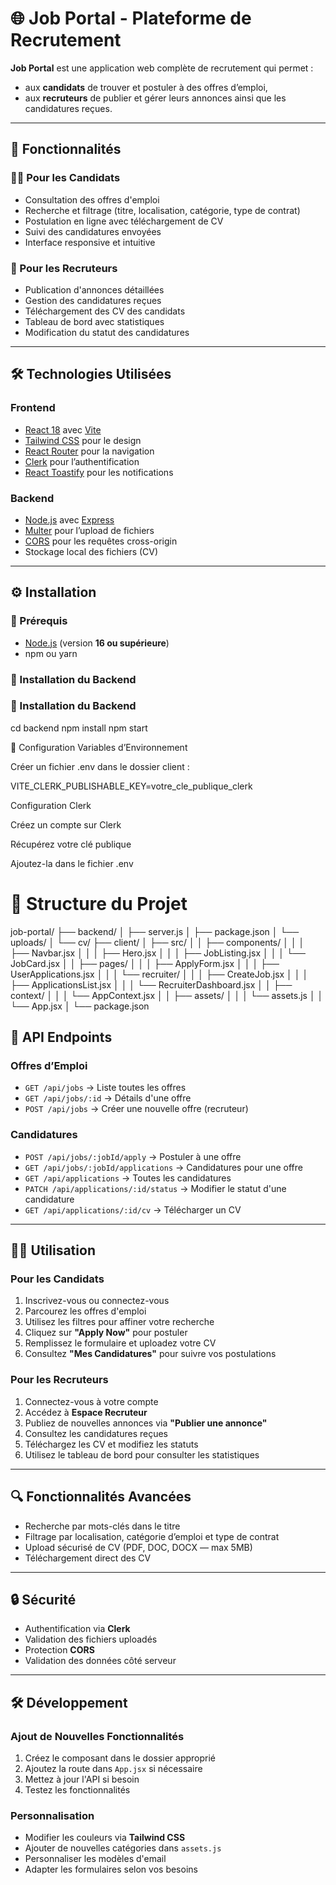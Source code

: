 # 🌐 Job Portal - Plateforme de Recrutement

**Job Portal** est une application web complète de recrutement qui permet :  
- aux **candidats** de trouver et postuler à des offres d’emploi,  
- aux **recruteurs** de publier et gérer leurs annonces ainsi que les candidatures reçues.  

---

## 🚀 Fonctionnalités

### 👨‍💼 Pour les Candidats
- Consultation des offres d'emploi  
- Recherche et filtrage (titre, localisation, catégorie, type de contrat)  
- Postulation en ligne avec téléchargement de CV  
- Suivi des candidatures envoyées  
- Interface responsive et intuitive  

### 🏢 Pour les Recruteurs
- Publication d'annonces détaillées  
- Gestion des candidatures reçues  
- Téléchargement des CV des candidats  
- Tableau de bord avec statistiques  
- Modification du statut des candidatures  

---

## 🛠️ Technologies Utilisées

### Frontend
- [React 18](https://react.dev/) avec [Vite](https://vitejs.dev/)  
- [Tailwind CSS](https://tailwindcss.com/) pour le design  
- [React Router](https://reactrouter.com/) pour la navigation  
- [Clerk](https://clerk.com/) pour l’authentification  
- [React Toastify](https://fkhadra.github.io/react-toastify/introduction) pour les notifications  

### Backend
- [Node.js](https://nodejs.org/) avec [Express](https://expressjs.com/)  
- [Multer](https://github.com/expressjs/multer) pour l’upload de fichiers  
- [CORS](https://developer.mozilla.org/fr/docs/Web/HTTP/CORS) pour les requêtes cross-origin  
- Stockage local des fichiers (CV)  

---

## ⚙️ Installation

### 📌 Prérequis
- [Node.js](https://nodejs.org/) (version **16 ou supérieure**)  
- npm ou yarn  

### 🔧 Installation du Backend
### 🔧 Installation du Backend

cd backend
npm install
npm start

🔑 Configuration
Variables d’Environnement

Créer un fichier .env dans le dossier client :

VITE_CLERK_PUBLISHABLE_KEY=votre_cle_publique_clerk

Configuration Clerk

Créez un compte sur Clerk

Récupérez votre clé publique

Ajoutez-la dans le fichier .env

# 📂 Structure du Projet
job-portal/
├── backend/
│   ├── server.js
│   ├── package.json
│   └── uploads/
│       └── cv/
├── client/
│   ├── src/
│   │   ├── components/
│   │   │   ├── Navbar.jsx
│   │   │   ├── Hero.jsx
│   │   │   ├── JobListing.jsx
│   │   │   └── JobCard.jsx
│   │   ├── pages/
│   │   │   ├── ApplyForm.jsx
│   │   │   ├── UserApplications.jsx
│   │   │   └── recruiter/
│   │   │       ├── CreateJob.jsx
│   │   │       ├── ApplicationsList.jsx
│   │   │       └── RecruiterDashboard.jsx
│   │   ├── context/
│   │   │   └── AppContext.jsx
│   │   ├── assets/
│   │   │   └── assets.js
│   │   └── App.jsx
│   └── package.json

## 📡 API Endpoints

### Offres d’Emploi
- `GET /api/jobs` → Liste toutes les offres  
- `GET /api/jobs/:id` → Détails d'une offre  
- `POST /api/jobs` → Créer une nouvelle offre (recruteur)  

### Candidatures
- `POST /api/jobs/:jobId/apply` → Postuler à une offre  
- `GET /api/jobs/:jobId/applications` → Candidatures pour une offre  
- `GET /api/applications` → Toutes les candidatures  
- `PATCH /api/applications/:id/status` → Modifier le statut d'une candidature  
- `GET /api/applications/:id/cv` → Télécharger un CV  

---

## 👨‍🎓 Utilisation

### Pour les Candidats
1. Inscrivez-vous ou connectez-vous  
2. Parcourez les offres d'emploi  
3. Utilisez les filtres pour affiner votre recherche  
4. Cliquez sur **"Apply Now"** pour postuler  
5. Remplissez le formulaire et uploadez votre CV  
6. Consultez **"Mes Candidatures"** pour suivre vos postulations  

### Pour les Recruteurs
1. Connectez-vous à votre compte  
2. Accédez à **Espace Recruteur**  
3. Publiez de nouvelles annonces via **"Publier une annonce"**  
4. Consultez les candidatures reçues  
5. Téléchargez les CV et modifiez les statuts  
6. Utilisez le tableau de bord pour consulter les statistiques  

---

## 🔍 Fonctionnalités Avancées
- Recherche par mots-clés dans le titre  
- Filtrage par localisation, catégorie d’emploi et type de contrat  
- Upload sécurisé de CV (PDF, DOC, DOCX — max 5MB)  
- Téléchargement direct des CV  

---

## 🔒 Sécurité
- Authentification via **Clerk**  
- Validation des fichiers uploadés  
- Protection **CORS**  
- Validation des données côté serveur  

---

## 🛠️ Développement

### Ajout de Nouvelles Fonctionnalités
1. Créez le composant dans le dossier approprié  
2. Ajoutez la route dans `App.jsx` si nécessaire  
3. Mettez à jour l'API si besoin  
4. Testez les fonctionnalités  

### Personnalisation
- Modifier les couleurs via **Tailwind CSS**  
- Ajouter de nouvelles catégories dans `assets.js`  
- Personnaliser les modèles d'email  
- Adapter les formulaires selon vos besoins  



